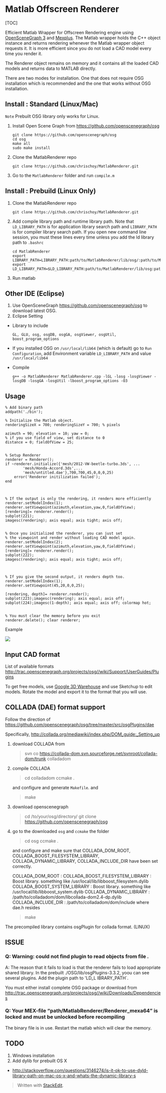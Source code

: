 Matlab Offscreen Renderer
=========================

[TOC]


Efficient Matlab Wrapper for Offscreen Rendering engine using [OpenSceneGraph 3](https://github.com/openscenegraph/osg) and [Mexplus](https://github.com/kyamagu/mexplus). The Matlab wrapper holds the C++ object instance and returns rendering whenever the Matlab wrapper object requests it. It is more efficient since you do not load a CAD model every time you render it. 

The Renderer object remains on memory and it contains all the loaded CAD models and returns data to MATLAB directly.

There are two modes for installation. One that does not require OSG installation which is recommended and the one that works without OSG installation.

Install : Standard (Linux/Mac)
------------------

`Note` Prebuilt OSG library only works for Linux. 

1. Install Open Scene Graph from https://github.com/openscenegraph/osg

    ```
    git clone https://github.com/openscenegraph/osg
    cd osg
    make all
    sudo make install
    ```

2. Clone the MatlabRenderer repo

    ```
    git clone https://github.com/chrischoy/MatlabRenderer.git
    ```

3. Go to the `MatlabRenderer` folder and run `compile.m`

Install : Prebuild (Linux Only)
-------------------------------

1. Clone the MatlabRenderer repo

    ```
    git clone https://github.com/chrischoy/MatlabRenderer.git
    ```
    
2. Add compile library path and runtime library path. Note that `LD_LIBRARY_PATH` is for application library search path and `LIBRARY_PATH` is for compiler library search path. If you open new command line session, you must these lines every time unless you add the ld library path to `.bashrc`
    
    ```
    cd MatlabRenderer
    export LIBRARY_PATH=LIBRARY_PATH:path/to/MatlabRenderer/lib/osg/:path/to/MatlabRenderer/lib/boost/
    export LD_LIBRARY_PATH=$LD_LIBRARY_PATH:path/to/MatlabRenderer/lib/osg:path/to/MatlabRenderer/lib/boost/
    ```
    
3. Run matlab


Other IDE (Eclipse)
-------------------

1. Use OpenSceneGraph https://github.com/openscenegraph/osg to download latest OSG.
2. Eclipse Setting

- Library to include

    ```
    GL, GLU, osg, osgDB, osgGA, osgViewer, osgUtil, boost_program_options
    ```

- If you installed OSG on `/usr/local/lib64` (which is default)
go to `Run Configuration`, add Environment variable `LD_LIBRARY_PATH` and value `/usr/local/lib64`

- Compile
    
    ```
    g++ -o MatlabRenderer MatlabRenderer.cpp -lGL -losg -losgViewer -losgDB -losgGA -losgUtil -lboost_program_options -O3
    ```


Usage
-----

```
% Add binary path
addpath('./bin');

% Initialize the Matlab object.
renderingSizeX = 700; renderingSizeY = 700; % pixels

azimuth = 90; elevation = 10; yaw = 0;
% if you use field of view, set distance to 0
distance = 0; fieldOfView = 25; 


% Setup Renderer
renderer = Renderer();
if ~renderer.initialize({'mesh/2012-VW-beetle-turbo.3ds', ...
        'mesh/Honda-Accord.3ds',...
        'mesh/untitled.dae'},700,700,45,0,0,0,25)
    error('Renderer initilization failed');
end



% If the output is only the rendering, it renders more efficiently
renderer.setModelIndex(1);
renderer.setViewpoint(azimuth,elevation,yaw,0,fieldOfView);
[rendering]= renderer.render();
subplot(221);
imagesc(rendering); axis equal; axis tight; axis off;


% Once you initialized the renderer, you can just set 
% the viewpoint and render without loading CAD model again.
renderer.setModelIndex(2);
renderer.setViewpoint(azimuth,elevation,yaw,0,fieldOfView);
[rendering]= renderer.render();
subplot(222);
imagesc(rendering); axis equal; axis tight; axis off;



% If you give the second output, it renders depth too.
renderer.setModelIndex(1);
renderer.setViewpoint(45,20,0,0,25);

[rendering, depth]= renderer.render();
subplot(223);imagesc(rendering); axis equal; axis off;
subplot(224);imagesc(1-depth); axis equal; axis off; colormap hot;


% You must clear the memory before you exit
renderer.delete(); clear renderer;
```

Example 

![](https://dl.dropboxusercontent.com/u/57360783/MatlabRenderer/rendering_with_depth.png)


Input CAD format
----------------

List of available formats 
http://trac.openscenegraph.org/projects/osg//wiki/Support/UserGuides/Plugins

To get free models, use [Google 3D Warehouse](https://3dwarehouse.sketchup.com) and use Sketchup to edit models.
Rotate the model and export it to the format that you will use.

COLLADA (DAE) format support
-------------
Follow the direction of
https://github.com/openscenegraph/osg/tree/master/src/osgPlugins/dae

Specifically, 
http://collada.org/mediawiki/index.php/DOM_guide:_Setting_up

1. download COLLADA from

	>    svn co https://collada-dom.svn.sourceforge.net/svnroot/collada-dom/trunk colladadom

2. compile COLLADA

	> cd colladadom
	> ccmake .

	and configure and generate `Makefile`. and

	> make

2. download openscenegraph 

	> cd /to/your/osg/directory/
	> git clone https://github.com/openscenegraph/osg

3. go to the downloaded `osg` and `ccmake` the folder

	> cd osg
	> ccmake  .

	and configure and make sure that COLLADA_DOM_ROOT, COLLADA_BOOST_FILESYSTEM_LIBRARY, COLLADA_DYNAMIC_LIBRARY,  COLLADA_INCLUDE_DIR have been set correctly.
	
	COLLADA_DOM_ROOT :
	COLLADA_BOOST_FILESYSTEM_LIBRARY : Boost library. something like /usr/local/lib/libboost_filesystem.dylib
	COLLADA_BOOST_SYSTEM_LIBRARY : Boost library. something like /usr/local/lib/libboost_system.dylib
	COLLADA_DYNAMIC_LIBRARY : /path/to/colladadom/dom/libcollada-dom2.4-dp.dylib
	COLLADA_INCLUDE_DIR : /path/to/colladadom/dom/include where dae.h resides
	
	> make


The precompiled library contains osgPlugin for collada format. (LINUX)


ISSUE
----------------

### Q: Warning: could not find plugin to read objects from file *.*

A: The reason that it fails to load is that the renderer fails to load appropriate shared library. In the prebuilt ./OSG/lib/osgPlugins-3.3.2, yoou can see several plugins. Add the plugin path to 'LD_L
IBRARY_PATH`.

You must either install complete OSG package or download from http://trac.openscenegraph.org/projects/osg//wiki/Downloads/Dependencies

### Q: Your MEX-file “path/MatlabRenderer/Renderer_mexa64” is locked and must be unlocked before recompiling

The binary file is in use. Restart the matlab which will clear the memory.


TODO
----

1. Windows installation
2. Add dylib for prebuilt OS X

- http://stackoverflow.com/questions/3146274/is-it-ok-to-use-dyld-library-path-on-mac-os-x-and-whats-the-dynamic-library-s

> Written with [StackEdit](https://stackedit.io/).
